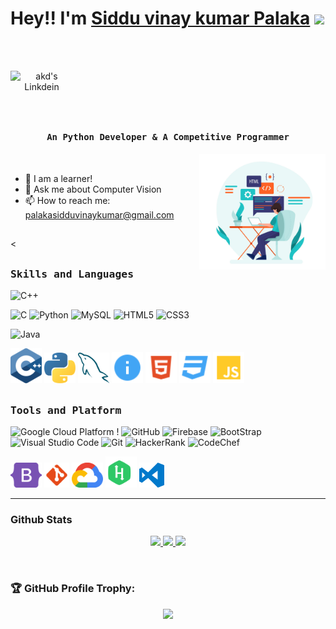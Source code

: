 
# Hey!! I'm [Siddu vinay kumar Palaka](https://github.com/Sidduvinaykumar) <img src="https://github.com/Sidduvinaykumar/Sidduvinaykumar/blob/6f0c4831bf8578c88701eaa26c010b0cc425135a/images/hi" width="25px">
<br><br>

<p align="center"><a href="www.linkedin.com/in/www.linkedin.com/in/sidduvinaykumar-palaka/">
  <img align="left" alt="akd's Linkdein" width="100px" src="https://img.shields.io/badge/Linkedin-0A66C2?style=for-the-badge&logo=Linkedin&logoColor=white" />
</a>
</p>
<br><br>
<br><br>


## <p align="center"><h4 align="center"><samp> An Python Developer & A Competitive Programmer </samp></h4></p>

<div>
<img align="right" src="https://github.com/Sidduvinaykumar/Sidduvinaykumar/blob/6f0c4831bf8578c88701eaa26c010b0cc425135a/images/comp%20image.jpg" width="40%"/>
  <br>
  
- 🌱 I am a learner!
- 💬 Ask me about Computer Vision
- 📫 How to reach me: palakasidduvinaykumar@gmail.com
  <br>
</div>

##

<div>
<

##
<h3><b><samp>Skills and Languages</samp></b></h3>

![C++](https://img.shields.io/badge/C++-00599C?style=flat-square&logo=c%2B%2B&logoColor=white)

![C](https://img.shields.io/badge/C-27338e?style=flat-square&logo=c&logoColor=white)
![Python](https://img.shields.io/badge/Python-3776AB?style=flat-square&logo=Python&logoColor=white)
![MySQL](https://img.shields.io/badge/MySQL-4479A1?style=flat-square&logo=MySQL&logoColor=white)
![HTML5](https://img.shields.io/badge/HTML5-E34F26?style=flat-square&logo=HTML5&logoColor=white)
![CSS3](https://img.shields.io/badge/CSS3-1572B6?style=flat-square&logo=CSS3&logoColor=white)

![Java](https://img.shields.io/badge/Java-013243?style=flat-square&logo=Java&logoColor=white)

<span>
<img src="https://github.com/Sidduvinaykumar/Sidduvinaykumar/blob/6f0c4831bf8578c88701eaa26c010b0cc425135a/images/c.svg" alt="drawing" width="50"/>

<img src="https://github.com/Sidduvinaykumar/Sidduvinaykumar/blob/6f0c4831bf8578c88701eaa26c010b0cc425135a/images/python-5.svg" alt="drawing" width="50"/>
<img src="https://github.com/Sidduvinaykumar/Sidduvinaykumar/blob/6f0c4831bf8578c88701eaa26c010b0cc425135a/images/mysql-6.svg" alt="drawing" width="50"/>
<img src="https://github.com/Sidduvinaykumar/Sidduvinaykumar/blob/6f0c4831bf8578c88701eaa26c010b0cc425135a/images/readme.svg" alt="drawing" width="50"/>
<img src="https://github.com/Sidduvinaykumar/Sidduvinaykumar/blob/6f0c4831bf8578c88701eaa26c010b0cc425135a/images/html.svg" alt="drawing" width="50"/>
<img src="images/css.svg" alt="drawing" width="50"/>
<img src="https://github.com/Sidduvinaykumar/Sidduvinaykumar/blob/6f0c4831bf8578c88701eaa26c010b0cc425135a/images/javascript.svg" alt="drawing" width="50"/>

  </span>
    
##
<h3><b><samp>Tools and Platform</samp></b></h3>

![Google Cloud Platform](https://img.shields.io/badge/Google_Cloud-4285F4?style=flat-square&logo=google-cloud&logoColor=white)
!
![GitHub](https://img.shields.io/badge/GitHub-181717?style=flat-square&logo=github)
![Firebase](https://img.shields.io/badge/Firebase-ffcb2c?style=flat-square&logo=Firebase&logoColor=DD1100)
![BootStrap](https://img.shields.io/badge/Bootstrap-7952B3?style=flat-square&logo=bootstrap&logoColor=white)
![Visual Studio Code](https://img.shields.io/badge/Visual_Studio_Code-007ACC?style=flat-square&logo=Visual-Studio-Code&logoColor=white)
![Git](https://img.shields.io/badge/Git-F05032?style=flat-square&logo=Git&logoColor=white)
![HackerRank](https://img.shields.io/badge/HackerRank-107C10?style=flat-square&logo=HackerRank&logoColor=black)
![CodeChef](https://img.shields.io/badge/CodeChef-5B4638?style=flat-square&logo=CodeChef&logoColor=white)
  
<span>
<img src="https://github.com/Sidduvinaykumar/Sidduvinaykumar/blob/6f0c4831bf8578c88701eaa26c010b0cc425135a/images/bootstrap-5-1.svg" alt="drawing" width="50"/>

<img src="https://github.com/Sidduvinaykumar/Sidduvinaykumar/blob/6f0c4831bf8578c88701eaa26c010b0cc425135a/images/git.svg" alt="drawing" width="40"/>

<img src="https://github.com/Sidduvinaykumar/Sidduvinaykumar/blob/6f0c4831bf8578c88701eaa26c010b0cc425135a/images/google-cloud-1.svg" alt="drawing" width="50"/>
<img src="https://github.com/Sidduvinaykumar/Sidduvinaykumar/blob/6f0c4831bf8578c88701eaa26c010b0cc425135a/images/hackerrank.svg" alt="drawing" width="50"/>
<img src="https://github.com/Sidduvinaykumar/Sidduvinaykumar/blob/6f0c4831bf8578c88701eaa26c010b0cc425135a/images/visual-studio-code.svg" alt="drawing" width="40"/>

</span>
<hr> 
  


  
### Github Stats
  
<p align="center">
  <a href="https://github.com/Sidduvinaykumar"><span>
    <img height="48%" src="https://github-readme-stats.vercel.app/api?username=Sidduvinaykumar&count_private=true&show_icons=true&theme=tokyonight&&include_all_commits=true"/>
    <img width="48%" src="https://github-readme-streak-stats.herokuapp.com/?user=amandewatnitrr&theme=tokyonight" />
    <img height="180em" src="https://github-readme-stats-eight-theta.vercel.app/api/top-langs/?username=Sidduvinaykumar&hide=html,css,javascript,scss&layout=compact&langs_count=8&theme=tokyonight"/>
    </span></a>
</p>
  
<br>
  
### 🏆 GitHub Profile Trophy:
<p align="center">
<a href="https://github.com/ryo-ma/github-profile-trophy">
  <img width=800 src="https://github-profile-trophy.vercel.app/?username=Sidduvinaykumar&column=8&theme=onedark&no-frame=true&no-bg=true"/>
</a>
</p>
<br>  


